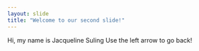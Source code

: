 ```yaml
---
layout: slide
title: "Welcome to our second slide!"
---
```

Hi, my name is Jacqueline Suling
Use the left arrow to go back!

